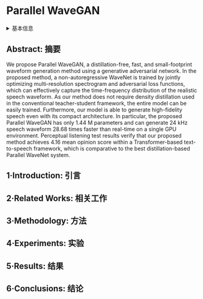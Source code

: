 # Parallel WaveGAN

<details>
<summary>基本信息</summary>

- 标题: "Parallel WaveGAN: A Fast Waveform Generation Model Based on Generative Adversarial Networks with Multi-resolution Spectrogram"
- 作者:
  - 01 Ryuichi Yamamoto (LINE Corp.)
  - 02 Eunwoo Song (NAVER Corp.)
  - 03 Jae-Min Kim (NAVER Corp.)
- 链接:
  - [ArXiv](https://arxiv.org/abs/1910.11480)
  - [Publication](https://doi.org/10.1109/ICASSP40776.2020.9053795)
  - [Github]
  - [Demo](https://r9y9.github.io/projects/pwg/)
- 文件:
  - [ArXiv](_pdf/1910.11480v2__Parallel_WaveGAN__A_Fast_Waveform_Generation_Model_Based_on_Generative_Adversarial_Networks_with_Multi-resolution_Spectrogram.pdf)
  - [Publication](_PDF/1910.11480p0__Parallel_WaveGAN__ICASSP2020.pdf)

</details>

## Abstract: 摘要

We propose Parallel WaveGAN, a distillation-free, fast, and small-footprint waveform generation method using a generative adversarial network.
In the proposed method, a non-autoregressive WaveNet is trained by jointly optimizing multi-resolution spectrogram and adversarial loss functions, which can effectively capture the time-frequency distribution of the realistic speech waveform.
As our method does not require density distillation used in the conventional teacher-student framework, the entire model can be easily trained.
Furthermore, our model is able to generate high-fidelity speech even with its compact architecture.
In particular, the proposed Parallel WaveGAN has only 1.44 M parameters and can generate 24 kHz speech waveform 28.68 times faster than real-time on a single GPU environment.
Perceptual listening test results verify that our proposed method achieves 4.16 mean opinion score within a Transformer-based text-to-speech framework, which is comparative to the best distillation-based Parallel WaveNet system.

## 1·Introduction: 引言

## 2·Related Works: 相关工作

## 3·Methodology: 方法

## 4·Experiments: 实验

## 5·Results: 结果

## 6·Conclusions: 结论